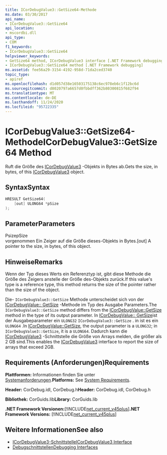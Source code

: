 ```yaml
---
title: ICorDebugValue3::GetSize64-Methode
ms.date: 03/30/2017
api_name:
- ICorDebugValue3::GetSize64
api_location:
- mscordbi.dll
api_type:
- COM
f1_keywords:
- ICorDebugValue3::GetSize64
helpviewer_keywords:
- GetSize64 method, ICorDebugValue3 interface [.NET Framework debugging]
- ICorDebugValue3::GetSize64 method [.NET Framework debugging]
ms.assetid: fee56a29-3154-4192-958d-71da2ced3740
topic_type:
- apiref
ms.openlocfilehash: d1d057d38e16503175138c6ec978eb6c1f12bc6d
ms.sourcegitcommit: d8020797a6657d0fbbdff362b80300815f682f94
ms.translationtype: MT
ms.contentlocale: de-DE
ms.lasthandoff: 11/24/2020
ms.locfileid: "95722335"
---
```

# <a name="icordebugvalue3getsize64-method"></a><span data-ttu-id="df60c-102">ICorDebugValue3::GetSize64-Methode</span><span class="sxs-lookup"><span data-stu-id="df60c-102">ICorDebugValue3::GetSize64 Method</span></span>

<span data-ttu-id="df60c-103">Ruft die Größe des [ICorDebugValue3](icordebugvalue3-interface.md) -Objekts in Bytes ab.</span><span class="sxs-lookup"><span data-stu-id="df60c-103">Gets the size, in bytes, of this [ICorDebugValue3](icordebugvalue3-interface.md) object.</span></span>  
  
## <a name="syntax"></a><span data-ttu-id="df60c-104">Syntax</span><span class="sxs-lookup"><span data-stu-id="df60c-104">Syntax</span></span>  
  
```cpp  
HRESULT GetSize64(  
    [out] ULONG64 *pSize  
);  
```  
  
## <a name="parameters"></a><span data-ttu-id="df60c-105">Parameter</span><span class="sxs-lookup"><span data-stu-id="df60c-105">Parameters</span></span>  

 <span data-ttu-id="df60c-106">Psize</span><span class="sxs-lookup"><span data-stu-id="df60c-106">pSize</span></span>  
 <span data-ttu-id="df60c-107">vorgenommen Ein Zeiger auf die Größe dieses-Objekts in Bytes.</span><span class="sxs-lookup"><span data-stu-id="df60c-107">[out] A pointer to the size, in bytes, of this object.</span></span>  
  
## <a name="remarks"></a><span data-ttu-id="df60c-108">Hinweise</span><span class="sxs-lookup"><span data-stu-id="df60c-108">Remarks</span></span>  

 <span data-ttu-id="df60c-109">Wenn der Typ dieses Werts ein Referenztyp ist, gibt diese Methode die Größe des Zeigers anstelle der Größe des-Objekts zurück.</span><span class="sxs-lookup"><span data-stu-id="df60c-109">If this value's type is a reference type, this method returns the size of the pointer rather than the size of the object.</span></span>  
  
 <span data-ttu-id="df60c-110">Die- `ICorDebugValue3::GetSize` Methode unterscheidet sich von der [ICorDebugValue:: GetSize](icordebugvalue-getsize-method.md) -Methode im Typ des Ausgabe Parameters.</span><span class="sxs-lookup"><span data-stu-id="df60c-110">The `ICorDebugValue3::GetSize` method differs from the [ICorDebugValue::GetSize](icordebugvalue-getsize-method.md) method in the type of its output parameter.</span></span> <span data-ttu-id="df60c-111">In [ICorDebugValue:: GetSize](icordebugvalue-getsize-method.md)ist der Ausgabeparameter ein `ULONG32` `ICorDebugValue3::GetSize` . in ist es ein `ULONG64` .</span><span class="sxs-lookup"><span data-stu-id="df60c-111">In [ICorDebugValue::GetSize](icordebugvalue-getsize-method.md), the output parameter is a `ULONG32`; in `ICorDebugValue3::GetSize`, it is a `ULONG64`.</span></span> <span data-ttu-id="df60c-112">Dadurch kann die [ICorDebugValue3](icordebugvalue3-interface.md) -Schnittstelle die Größe von Arrays melden, die größer als 2 GB sind.</span><span class="sxs-lookup"><span data-stu-id="df60c-112">This enables the [ICorDebugValue3](icordebugvalue3-interface.md) interface to report the size of arrays that exceed 2GB.</span></span>  
  
## <a name="requirements"></a><span data-ttu-id="df60c-113">Requirements (Anforderungen)</span><span class="sxs-lookup"><span data-stu-id="df60c-113">Requirements</span></span>  

 <span data-ttu-id="df60c-114">**Plattformen:** Informationen finden Sie unter [Systemanforderungen](../../get-started/system-requirements.md).</span><span class="sxs-lookup"><span data-stu-id="df60c-114">**Platforms:** See [System Requirements](../../get-started/system-requirements.md).</span></span>  
  
 <span data-ttu-id="df60c-115">**Header:** CorDebug.idl, CorDebug.h</span><span class="sxs-lookup"><span data-stu-id="df60c-115">**Header:** CorDebug.idl, CorDebug.h</span></span>  
  
 <span data-ttu-id="df60c-116">**Bibliothek:** CorGuids.lib</span><span class="sxs-lookup"><span data-stu-id="df60c-116">**Library:** CorGuids.lib</span></span>  
  
 <span data-ttu-id="df60c-117">**.NET Framework Versionen:**[!INCLUDE[net_current_v45plus](../../../../includes/net-current-v45plus-md.md)]</span><span class="sxs-lookup"><span data-stu-id="df60c-117">**.NET Framework Versions:** [!INCLUDE[net_current_v45plus](../../../../includes/net-current-v45plus-md.md)]</span></span>  
  
## <a name="see-also"></a><span data-ttu-id="df60c-118">Weitere Informationen</span><span class="sxs-lookup"><span data-stu-id="df60c-118">See also</span></span>

- [<span data-ttu-id="df60c-119">ICorDebugValue3-Schnittstelle</span><span class="sxs-lookup"><span data-stu-id="df60c-119">ICorDebugValue3 Interface</span></span>](icordebugvalue3-interface.md)
- [<span data-ttu-id="df60c-120">Debugschnittstellen</span><span class="sxs-lookup"><span data-stu-id="df60c-120">Debugging Interfaces</span></span>](debugging-interfaces.md)
